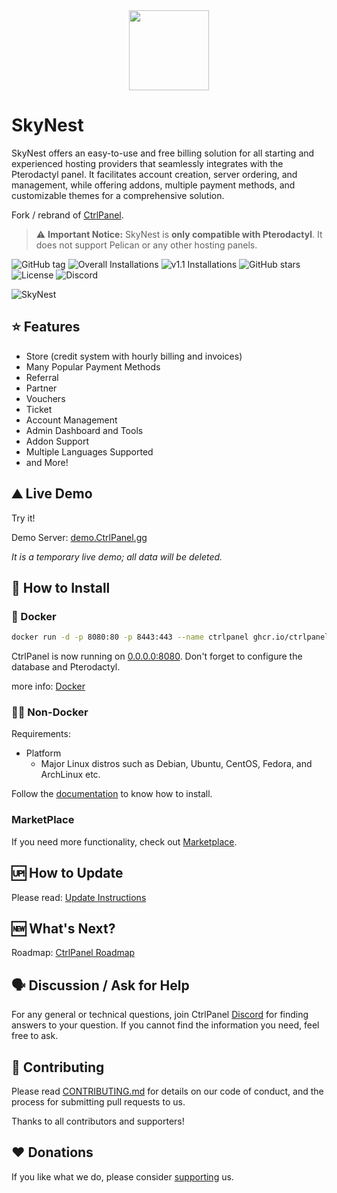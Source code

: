 <div align="center">
    <img src="https://ctrlpanel.gg/img/controlpanel.png" width="128" alt="" />
</div>

# SkyNest

SkyNest offers an easy-to-use and free billing solution for all starting and experienced hosting providers that seamlessly integrates with the Pterodactyl panel. It facilitates account creation, server ordering, and management, while offering addons, multiple payment methods, and customizable themes for a comprehensive solution.

Fork / rebrand of [CtrlPanel](https://github.com/Ctrlpanel-gg/panel).

> ⚠️ **Important Notice:** SkyNest is **only compatible with Pterodactyl**. It does not support Pelican or any other hosting panels.

![GitHub tag](https://img.shields.io/github/tag/Ctrlpanel-gg/panel)
![Overall Installations](https://img.shields.io/badge/Overall%20Installations-8000%2B-green)
![v1.1 Installations](https://img.shields.io/badge/dynamic/json?url=https%3A%2F%2Futils.ctrlpanel.gg%2Fcallhome.php%3Fgetinstalls&query=%24.message&label=v1.1%20Installations&color=cyan)
![GitHub stars](https://img.shields.io/github/stars/Ctrlpanel-gg/panel) <!--
this need update --> <!-- [![Crowdin](https://badges.crowdin.net/controlpanelgg/localized.svg)](https://crowdin.com/project/controlpanelgg) -->
![License](https://img.shields.io/github/license/Ctrlpanel-gg/panel)
![Discord](https://img.shields.io/discord/787829714483019826)

![SkyNest](https://user-images.githubusercontent.com/67899387/214684708-739c1d21-06e8-4dec-a4f1-81533a46cc7e.png)

## ⭐ Features

- Store (credit system with hourly billing and invoices)
- Many Popular Payment Methods
- Referral
- Partner
- Vouchers
- Ticket
- Account Management
- Admin Dashboard and Tools
- Addon Support
- Multiple Languages Supported
- and More!

## ⛰️ Live Demo

Try it!

Demo Server: [demo.CtrlPanel.gg](https://demo.CtrlPanel.gg)

*It is a temporary live demo; all data will be deleted.*

## 🔧 How to Install

### 🐳 Docker

```bash
docker run -d -p 8080:80 -p 8443:443 --name ctrlpanel ghcr.io/ctrlpanel-gg/panel:1.0.2
```

CtrlPanel is now running on [0.0.0.0:8080](http://0.0.0.0:8080). Don't forget to configure the database and Pterodactyl.

more info: [Docker](https://github.com/Ctrlpanel-gg/panel/blob/main/.github/docker/README.md)

### 💪🏻 Non-Docker

Requirements:

- Platform
  - Major Linux distros such as Debian, Ubuntu, CentOS, Fedora, and ArchLinux etc.

Follow the [documentation](https://ctrlpanel.gg/docs/intro) to know how to install.

### MarketPlace

If you need more functionality, check out [Marketplace](https://market.ctrlpanel.gg/).

## 🆙 How to Update

Please read: [Update Instructions](https://ctrlpanel.gg/docs/Installation/updating)

## 🆕 What's Next?

Roadmap: [CtrlPanel Roadmap](https://github.com/orgs/Ctrlpanel-gg/projects/1)

## 🗣️ Discussion / Ask for Help

For any general or technical questions, join CtrlPanel [Discord](https://discord.gg/4Y6HjD2uyU) for finding answers to your question. If you cannot find the information you need, feel free to ask.

## 🤝 Contributing

Please read [CONTRIBUTING.md](https://github.com/Ctrlpanel-gg/panel/blob/main/.github/CONTRIBUTING.md) for details on our code of conduct, and the process for submitting pull requests to us.

Thanks to all contributors and supporters!

## ♥️ Donations

If you like what we do, please consider [supporting](https://ctrlpanel.gg/docs/Contributing/donating) us.

